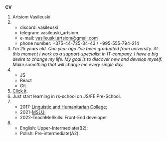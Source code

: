 **CV**

1. Artsiom Vasileuski
2. - discord: vasileuski
   - telegram: vasileuski_artsiom
   - e-mail: vasileuski.artsiom@gmail.com
   - phone number: +375-44-725-34-43 / +995-555-794-214
3. _I'm 25 years old. One year ago I've been graduated from university. At this moment I work as a support-specialist in IT-company. I have a big desire to change my life. My goal is to discover new and develop myself. Make something that will charge me every single day._
4. - JS
   - React
   - Git
5. [Click it](https://vasileuski.github.io/bookstore/).
6. Just start learning in rs-school on JS/FE Pre-School.
7. - 2017-[Linguistic and Humanitarian College](http://lgk.mslu.by);
   - 2021-[MSLU](https://www.mslu.by);
   - 2022-TeachMeSkills: Front-End developer
8. - English: Upper-Intermediate(B2);
   - Polish: Pre-intermediate(A2).
